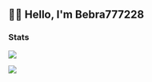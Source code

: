 ## 👋🏻 Hello, I'm Bebra777228

### Stats
![](https://github-readme-stats.vercel.app/api?username=Bebra777228&show_icons=true&theme=dark#gh-dark-mode-only)
  
<img src="https://counter.seku.su/cmoe?name=PolGen&theme=r34"/><br>

